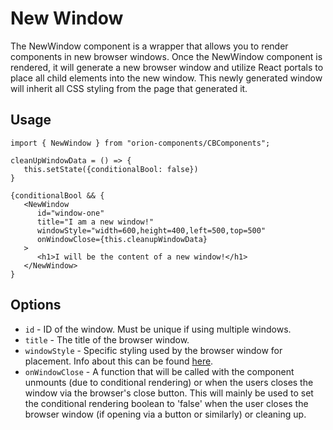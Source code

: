# New Window

The NewWindow component is a wrapper that allows you to render components in new browser windows.
Once the NewWindow component is rendered, it will generate a new browser window and utilize React portals to place all child elements into the new window. This newly generated window will inherit all CSS styling from the page that generated it.

## Usage

```
import { NewWindow } from "orion-components/CBComponents";

cleanUpWindowData = () => {
   this.setState({conditionalBool: false})
}

{conditionalBool && {
   <NewWindow
      id="window-one"
      title="I am a new window!"
      windowStyle="width=600,height=400,left=500,top=500"
      onWindowClose={this.cleanupWindowData}
   >
      <h1>I will be the content of a new window!</h1>
   </NewWindow>
}

```

## Options

-   `id` - ID of the window. Must be unique if using multiple windows.
-   `title` - The title of the browser window.
-   `windowStyle` - Specific styling used by the browser window for placement. Info about this can be found [here](https://developer.mozilla.org/en-US/docs/Web/API/Window/open#Position_and_size_features).
-   `onWindowClose` - A function that will be called with the component unmounts (due to conditional rendering) or when the users closes the window via the browser's close button. This will mainly be used to set the conditional rendering boolean to 'false' when the user closes the browser window (if opening via a button or similarly) or cleaning up.
